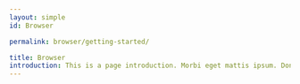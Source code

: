 ```yaml
---
layout: simple
id: Browser

permalink: browser/getting-started/

title: Browser
introduction: This is a page introduction. Morbi eget mattis ipsum. Donec massa nibh, bibendum at sit amet ipsum.
---
```

